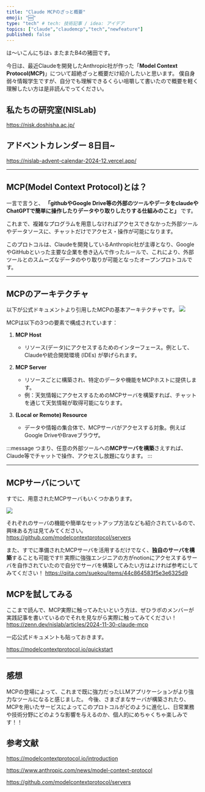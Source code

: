 ```yaml
---
title: "Claude MCPのざっと概要"
emoji: "🆕"
type: "tech" # tech: 技術記事 / idea: アイデア
topics: ["claude","claudemcp","tech","newfeature"]
published: false
---
```

は〜いこんにちは⤵︎
またまたB4の猪田です。

今日は、最近Claudeを開発したAnthropic社が作った「**Model Context Protocol(MCP)**」について超絶ざっと概要だけ紹介したいと思います。
僕自身弱々情報学生ですが、自分でも理解できるくらい咀嚼して書いたので概要を軽く理解したい方は是非読んでってください。

## 私たちの研究室(NISLab)

https://nisk.doshisha.ac.jp/

## アドベントカレンダー 8日目~

https://nislab-advent-calendar-2024-12.vercel.app/

---

## MCP(Model Context Protocol)とは？

一言で言うと、
**「githubやGoogle Drive等の外部のツールやデータをclaudeやChatGPTで簡単に操作したりデータやり取りしたりする仕組みのこと」** です。

これまで、複雑なプログラムを用意しなければアクセスできなかった外部ツールやデータソースに、チャットだけでアクセス・操作が可能になります。

このプロトコルは、Claudeを開発しているAnthropic社が主導となり、GoogleやGitHubといった主要な企業を巻き込んで作ったルールで、これにより、外部ツールとのスムーズなデータのやり取りが可能となったオープンプロトコルです。

---

## MCPのアーキテクチャ

以下が公式ドキュメントより引用したMCPの基本アーキテクチャです。
![](https://storage.googleapis.com/zenn-user-upload/e4646a5ad035-20241207.png)

MCPは以下の3つの要素で構成されています：

1. **MCP Host**
   - リソース(データ)にアクセスするためのインターフェース。例として、Claudeや統合開発環境 (IDEs) が挙げられます。

2. **MCP Server**
   - リソースごとに構築され、特定のデータや機能をMCPホストに提供します。
   - 例：天気情報にアクセスするためのMCPサーバを構築すれば、チャットを通じて天気情報が取得可能になります。

3. **(Local or Remote) Resource**
   - データや情報の集合体で、MCPサーバがアクセスする対象。例えばGoogle DriveやBraveブラウザ。

:::message
つまり、任意の外部ツールへの**MCPサーバを構築**さえすれば、Claude等でチャットで操作、アクセスし放題になります。
:::

---

## MCPサーバについて

すでに、用意されたMCPサーバもいくつかあります。

![](https://storage.googleapis.com/zenn-user-upload/517c2434fed8-20241207.png)

それぞれのサーバの機能や簡単なセットアップ方法なども紹介されているので、興味ある方は見てみてください。
https://github.com/modelcontextprotocol/servers



また、すでに準備されたMCPサーバを活用するだけでなく、**独自のサーバを構築**することも可能です!!
実際に強強エンジニアの方がnotionにアクセスするサーバを自作されていたので自分でサーバを構築してみたい方はよければ参考にしてみてください！
https://qiita.com/suekou/items/44c864583f5e3e6325d9

## MCPを試してみる

ここまで読んで、MCP実際に触ってみたいという方は、ぜひラボのメンバーが実践記事を書いているのでそれを見ながら実際に触ってみてください！
https://zenn.dev/nislab/articles/2024-11-30-claude-mcp

一応公式ドキュメントも貼っておきます。

https://modelcontextprotocol.io/quickstart

---

## 感想

MCPの登場によって、これまで既に強力だったLLMアプリケーションがより強力なツールになると感じました。
今後、さまざまなサーバが構築されたり、MCPを用いたサービスによってこのプロトコルがどのように進化し、日常業務や技術分野にどのような影響を与えるのか、個人的にめちゃくちゃ楽しみです！！

## 参考文献
https://modelcontextprotocol.io/introduction

https://www.anthropic.com/news/model-context-protocol

https://github.com/modelcontextprotocol/servers
